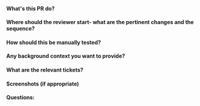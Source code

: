 #### What's this PR do?
#### Where should the reviewer start- what are the pertinent changes and the sequence?
#### How should this be manually tested?
#### Any background context you want to provide?
#### What are the relevant tickets?
#### Screenshots (if appropriate)
#### Questions:
